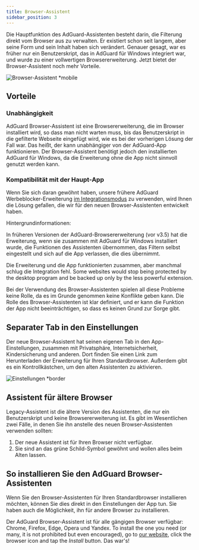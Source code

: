 ```yaml
---
title: Browser-Assistent
sidebar_position: 3
---
```


Die Hauptfunktion des AdGuard-Assistenten besteht darin, die Filterung direkt vom Browser aus zu verwalten. Er existiert schon seit langem, aber seine Form und sein Inhalt haben sich verändert. Genauer gesagt, war es früher nur ein Benutzerskript, das in AdGuard für Windows integriert war, und wurde zu einer vollwertigen Browsererweiterung. Jetzt bietet der Browser-Assistent noch mehr Vorteile.

![Browser-Assistent *mobile](https://cdn.adtidy.org/content/kb/ad_blocker/windows/browser-assistant/assistant-menu.png)

## Vorteile

### Unabhängigkeit

AdGuard Browser-Assistent ist eine Browsererweiterung, die im Browser installiert wird, so dass man nicht warten muss, bis das Benutzerskript in die gefilterte Webseite eingefügt wird, wie es bei der vorherigen Lösung der Fall war. Das heißt, der kann unabhängiger von der AdGuard-App funktionieren. Der Browser-Assistent benötigt jedoch den installierten AdGuard für Windows, da die Erweiterung ohne die App nicht sinnvoll genutzt werden kann.

### Kompatibilität mit der Haupt-App

Wenn Sie sich daran gewöhnt haben, unsere frühere AdGuard Werbeblocker-Erweiterung [im Integrationsmodus](/adguard-browser-extension/integration-mode) zu verwenden, wird Ihnen die Lösung gefallen, die wir für den neuen Browser-Assistenten entwickelt haben.

Hintergrundinformationen:

In früheren Versionen der AdGuard-Browsererweiterung (vor v3.5) hat die Erweiterung, wenn sie zusammen mit AdGuard für Windows installiert wurde, die Funktionen des Assistenten übernommen, das Filtern selbst eingestellt und sich auf die App verlassen, die dies übernimmt.

Die Erweiterung und die App funktionierten zusammen, aber manchmal schlug die Integration fehl. Some websites would stop being protected by the desktop program and be backed up only by the less powerful extension.

Bei der Verwendung des Browser-Assistenten spielen all diese Probleme keine Rolle, da es im Grunde genommen keine Konflikte geben kann. Die Rolle des Browser-Assistenten ist klar definiert, und er kann die Funktion der App nicht beeinträchtigen, so dass es keinen Grund zur Sorge gibt.

## Separater Tab in den Einstellungen

Der neue Browser-Assistent hat seinen eigenen Tab in den App-Einstellungen, zusammen mit Privatsphäre, Internetsicherheit, Kindersicherung und anderen. Dort finden Sie einen Link zum Herunterladen der Erweiterung für Ihren Standardbrowser. Außerdem gibt es ein Kontrollkästchen, um den alten Assistenten zu aktivieren.

![Einstellungen *border](https://cdn.adtidy.org/content/kb/ad_blocker/windows/browser-assistant/browser-assistant.png)

## Assistent für ältere Browser

Legacy-Assistent ist die ältere Version des Assistenten, die nur ein Benutzerskript und keine Browsererweiterung ist. Es gibt im Wesentlichen zwei Fälle, in denen Sie ihn anstelle des neuen Browser-Assistenten verwenden sollten:

1. Der neue Assistent ist für Ihren Browser nicht verfügbar.
1. Sie sind an das grüne Schild-Symbol gewöhnt und wollen alles beim Alten lassen.

## So installieren Sie den AdGuard Browser-Assistenten

Wenn Sie den Browser-Assistenten für Ihren Standardbrowser installieren möchten, können Sie dies direkt in den Einstellungen der App tun. Sie haben auch die Möglichkeit, ihn für andere Browser zu installieren.

Der AdGuard Browser-Assistent ist für alle gängigen Browser verfügbar: Chrome, Firefox, Edge, Opera und Yandex. To install the one you need (or many, it is not prohibited but even encouraged), go to [our website](https://adguard.com/adguard-assistant/overview.html), click the browser icon and tap the *Install* button. Das war's!
